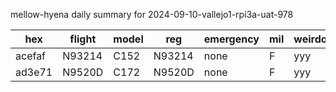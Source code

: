 mellow-hyena daily summary for 2024-09-10-vallejo1-rpi3a-uat-978

|hex|flight|model|reg|emergency|mil|weirdo|
|--|--|--|--|--|--|--|
|acefaf|N93214|C152|N93214|none|F|yyy|
|ad3e71|N9520D|C172|N9520D|none|F|yyy|
